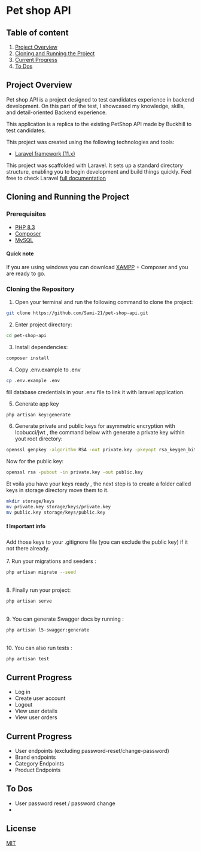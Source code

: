 
# Pet shop API 

## Table of content
1.  [Project Overview](#project-overview)
2.  [Cloning and Running the Project](#cloning-and-running-the-project)
3.  [Current Progress](#current-progress)
4.  [To Dos](#to-dos)


## Project Overview

Pet shop API is a project designed to test candidates experience in backend development. On this part of the test, I showcased my knowledge, skills, and detail-oriented Backend experience.

This application is a replica to the existing PetShop API made by Buckhill to  test candidates.

This project was created using the following technologies and tools:
- [Laravel framework (11.x)](https://laravel.com/docs/11.x)

This project was scaffolded with Laravel. It sets up a standard directory structure, enabling you to begin development and build things quickly. Feel free to check Laravel  [full documentation](https://vuetifyjs.com/) 

 
## Cloning and Running the Project

### Prerequisites
- [PHP 8.3](https://www.php.net/downloads.php)
- [Composer](https://getcomposer.org/) 
- [MySQL](https://www.digitalocean.com/community/tutorials/how-to-install-mysql-on-ubuntu-20-04) 

####  Quick note
If you are using windows you can download [XAMPP](https://www.apachefriends.org/) + Composer and you are ready to go.


### Cloning the Repository

1. Open your terminal and run the following command to clone the project:
```bash
git clone https://github.com/Sami-21/pet-shop-api.git
```

2. Enter project directory:
```bash
cd pet-shop-api
```

3. Install dependencies:
```bash
composer install 
```
4. Copy .env.example to .env 
```bash
cp .env.example .env
```
fill database credentials in your .env file to link it with laravel application.

5. Generate app key
```bash
php artisan key:generate
```
6. Generate private and public keys for asymmetric encryption with lcobucci/jwt , the command below with generate a private key within yout root directory: 
```bash 
openssl genpkey -algorithm RSA -out private.key -pkeyopt rsa_keygen_bits:4096
```
Now for the public key:
```bash
openssl rsa -pubout -in private.key -out public.key
```

Et voila you have your keys ready , the next step is to create a folder called keys in  storage directory move them to it.
```bash
mkdir storage/keys
mv private.key storage/keys/private.key
mv public.key storage/keys/public.key

```

#### ❗️ Important info
Add those keys to your .gitignore file (you can exclude the public key) if it not there already.
\
\
7. Run your migrations and seeders :
```bash
php artisan migrate --seed
```
\
8. Finally run your project:
```bash 
php artisan serve
```
\
9. You can generate Swagger docs by running : 
```bash 
php artisan l5-swagger:generate
```

\
10. You can also run tests  : 
```bash 
php artisan test
```
## Current Progress

- Log in
- Create user account
- Logout
- View user details
- View user orders

## Current Progress

- User endpoints (excluding password-reset/change-password)
- Brand endpoints
- Category Endpoints
- Product Endpoints

## To Dos
- User password reset / password change
- 


## License

[MIT](https://choosealicense.com/licenses/mit/)
